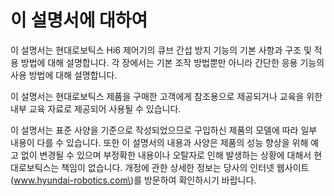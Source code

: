 ﻿# 이 설명서에 대하여

이 설명서는 현대로보틱스 Hi6 제어기의 큐브 간섭 방지 기능의 기본 사항과 구조 및 적용 방법에 대해 설명합니다. 각 장에서는 기본 조작 방법뿐만 아니라 간단한 응용 기능의 사용 방법에 대해 설명합니다.

이 설명서는 현대로보틱스 제품을 구매한 고객에게 참조용으로 제공되거나 교육을 위한 내부 교육 자료로 제공되어 사용될 수 있습니다.

이 설명서는 표준 사양을 기준으로 작성되었으므로 구입하신 제품의 모델에 따라 일부 내용이 다를 수 있습니다. 또한 이 설명서의 내용과 사양은 제품의 성능 향상을 위해 예고 없이 변경될 수 있으며 부정확한 내용이나 오탈자로 인해 발생하는 상황에 대해서 현대로보틱스는 책임이 없습니다. 개정에 관한 상세한 정보는 당사의 인터넷 웹사이트\(www.hyundai-robotics.com\)를 방문하여 확인하시기 바랍니다.



